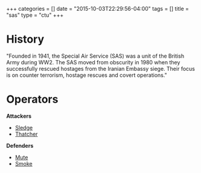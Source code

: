 +++
categories = []
date = "2015-10-03T22:29:56-04:00"
tags = []
title = "sas"
type = "ctu"
+++

# History

"Founded in 1941, the Special Air Service (SAS) was a unit of the British Army during WW2. The SAS moved from obscurity in 1980 when they successfully rescued hostages from the Iranian Embassy siege. Their focus is on counter terrorism, hostage rescues and covert operations."

# Operators

**Attackers**

- [Sledge]()
- [Thatcher]()

**Defenders**

- [Mute]()
- [Smoke]()
